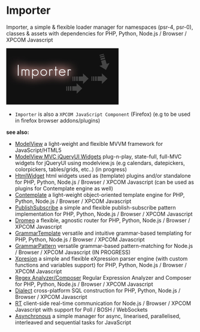 # Importer

Importer, a simple &amp; flexible loader manager for namespaces (psr-4, psr-0), classes &amp; assets with dependencies for PHP, Python, Node.js / Browser / XPCOM Javascript

![Importer](/importer.jpg)


* `Importer` is also a `XPCOM JavaScript Component` (Firefox) (e.g to be used in firefox browser addons/plugins)

**see also:**  

* [ModelView](https://github.com/foo123/modelview.js) a light-weight and flexible MVVM framework for JavaScript/HTML5
* [ModelView MVC jQueryUI Widgets](https://github.com/foo123/modelview-widgets) plug-n-play, state-full, full-MVC widgets for jQueryUI using modelview.js (e.g calendars, datepickers, colorpickers, tables/grids, etc..) (in progress)
* [HtmlWidget](https://github.com/foo123/HtmlWidget) html widgets used as (template) plugins and/or standalone for PHP, Python, Node.js / Browser / XPCOM Javascript (can be used as plugins for Contemplate engine as well)
* [Contemplate](https://github.com/foo123/Contemplate) a light-weight object-oriented template engine for PHP, Python, Node.js / Browser / XPCOM Javascript
* [PublishSubscribe](https://github.com/foo123/PublishSubscribe) a simple and flexible publish-subscribe pattern implementation for PHP, Python, Node.js / Browser / XPCOM Javascript
* [Dromeo](https://github.com/foo123/Dromeo) a flexible, agnostic router for PHP, Python, Node.js / Browser / XPCOM Javascript
* [GrammarTemplate](https://github.com/foo123/GrammarTemplate) versatile and intuitive grammar-based templating for PHP, Python, Node.js / Browser / XPCOM Javascript
* [GrammarPattern](https://github.com/foo123/GrammarPattern) versatile grammar-based pattern-matching for Node.js / Browser / XPCOM Javascript (IN PROGRESS)
* [Xpresion](https://github.com/foo123/Xpresion) a simple and flexible eXpression parser engine (with custom functions and variables support) for PHP, Python, Node.js / Browser / XPCOM Javascript
* [Regex Analyzer/Composer](https://github.com/foo123/RegexAnalyzer) Regular Expression Analyzer and Composer for PHP, Python, Node.js / Browser / XPCOM Javascript
* [Dialect](https://github.com/foo123/Dialect) cross-platform SQL construction for PHP, Python, Node.js / Browser / XPCOM Javascript
* [RT](https://github.com/foo123/RT) client-side real-time communication for Node.js / Browser / XPCOM Javascript with support for Poll / BOSH / WebSockets
* [Asynchronous](https://github.com/foo123/asynchronous.js) a simple manager for async, linearised, parallelised, interleaved and sequential tasks for JavaScript


